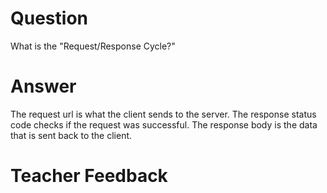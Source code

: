 # Question

What is the "Request/Response Cycle?"

# Answer

The request url is what the client sends to the server. The response status code checks if the request was successful. The response body is the data that is sent back to the client.

# Teacher Feedback
